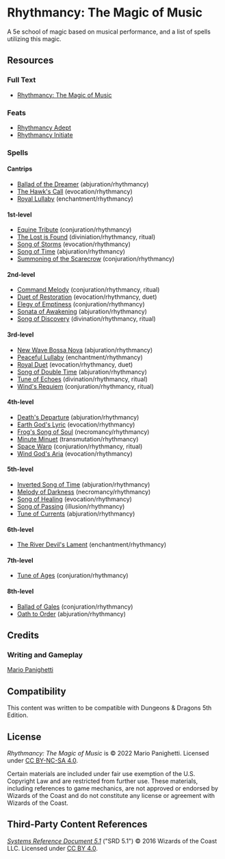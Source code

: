 # Rhythmancy: The Magic of Music

A 5e school of magic based on musical performance, and a list of spells utilizing this magic.

## Resources

### Full Text

- [Rhythmancy: The Magic of Music](rhythmancy.md)

### Feats

- [Rhythmancy Adept](rhythmancy.md#rhythmancy-adept)
- [Rhythmancy Initiate](rhythmancy.md#rhythmancy-initiate)

### Spells

#### Cantrips

- [Ballad of the Dreamer](rhythmancy.md#ballad-of-the-dreamer) (abjuration/rhythmancy)
- [The Hawk's Call](rhythmancy.md#the-hawks-call) (evocation/rhythmancy)
- [Royal Lullaby](rhythmancy.md#royal-lullaby) (enchantment/rhythmancy)

#### 1st-level

- [Equine Tribute](rhythmancy.md#equine-tribute) (conjuration/rhythmancy)
- [The Lost is Found](rhythmancy.md#the-lost-is-found) (diviniation/rhythmancy, ritual)
- [Song of Storms](rhythmancy.md#song-of-storms) (evocation/rhythmancy)
- [Song of Time](rhythmancy.md#song-of-time) (abjuration/rhythmancy)
- [Summoning of the Scarecrow](rhythmancy.md#summoning-of-the-scarecrow) (conjuration/rhythmancy)

#### 2nd-level

- [Command Melody](rhythmancy.md#command-melody) (conjuration/rhythmancy, ritual)
- [Duet of Restoration](rhythmancy.md#duet-of-restoration) (evocation/rhythmancy, duet)
- [Elegy of Emptiness](rhythmancy.md#elegy-of-emptiness) (conjuration/rhythmancy)
- [Sonata of Awakening](rhythmancy.md#sonata-of-awakening) (abjuration/rhythmancy)
- [Song of Discovery](rhythmancy.md#song-of-discovery) (divination/rhythmancy, ritual)

#### 3rd-level
- [New Wave Bossa Nova](rhythmancy.md#new-wave-bossa-nova) (abjuration/rhythmancy)
- [Peaceful Lullaby](rhythmancy.md#peaceful-lullaby) (enchantment/rhythmancy)
- [Royal Duet](rhythmancy.md#royal-duet) (evocation/rhythmancy, duet)
- [Song of Double Time](rhythmancy.md#song-of-time) (abjuration/rhythmancy)
- [Tune of Echoes](rhythmancy.md#tune-of-echoes) (divination/rhythmancy, ritual)
- [Wind's Requiem](rhythmancy.md#winds-requiem) (conjuration/rhythmancy, ritual)

#### 4th-level
- [Death's Departure](rhythmancy.md#deaths-departure) (abjuration/rhythmancy)
- [Earth God's Lyric](rhythmancy.md#earth-gods-lyric) (evocation/rhythmancy)
- [Frog's Song of Soul](rhythmancy.md#frogs-song-of-soul) (necromancy/rhythmancy)
- [Minute Minuet](rhythmancy.md#minute-minuet) (transmutation/rhythmancy)
- [Space Warp](rhythmancy.md#space-warp) (conjuration/rhythmancy, ritual)
- [Wind God's Aria](rhythmancy.md#wind-gods-aria) (evocation/rhythmancy)

#### 5th-level
- [Inverted Song of Time](rhythmancy.md#song-of-time) (abjuration/rhythmancy)
- [Melody of Darkness](rhythmancy.md#melody-of-darkness) (necromancy/rhythmancy)
- [Song of Healing](rhythmancy.md#song-of-healing) (evocation/rhythmancy)
- [Song of Passing](rhythmancy.md#song-of-passing) (illusion/rhythmancy)
- [Tune of Currents](rhythmancy.md#tune-of-currents) (abjuration/rhythmancy)

#### 6th-level
- [The River Devil's Lament](rhythmancy.md#the-river-devils-lament) (enchantment/rhythmancy)

#### 7th-level
- [Tune of Ages](rhythmancy.md#tune-of-ages) (conjuration/rhythmancy)

#### 8th-level
- [Ballad of Gales](rhythmancy.md#ballad-of-gales) (conjuration/rhythmancy)
- [Oath to Order](rhythmancy.md#oath-to-order) (abjuration/rhythmancy)

## Credits

### Writing and Gameplay

[Mario Panighetti](https://mario.panighetti.net)

## Compatibility

This content was written to be compatible with Dungeons & Dragons 5th Edition.

## License

_Rhythmancy: The Magic of Music_ is © 2022 Mario Panighetti. Licensed under [CC BY-NC-SA 4.0](https://creativecommons.org/licenses/by-nc-sa/4.0/legalcode).

Certain materials are included under fair use exemption of the U.S. Copyright Law and are restricted from further use. These materials, including references to game mechanics, are not approved or endorsed by Wizards of the Coast and do not constitute any license or agreement with Wizards of the Coast.

## Third-Party Content References

_[Systems Reference Document 5.1](https://dnd.wizards.com/resources/systems-reference-document)_ ("SRD 5.1") © 2016 Wizards of the Coast LLC. Licensed under [CC BY 4.0](https://creativecommons.org/licenses/by/4.0/legalcode).
